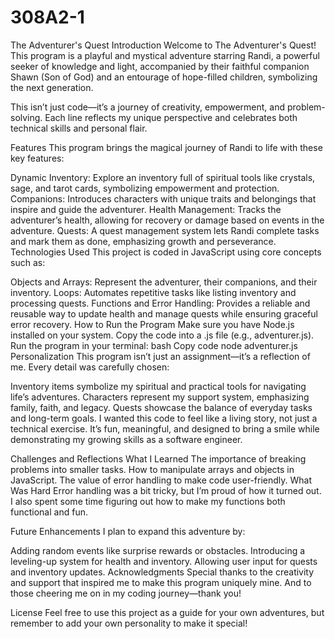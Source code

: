 # 308A2-1

The Adventurer's Quest
Introduction
Welcome to The Adventurer's Quest! This program is a playful and mystical adventure starring Randi, a powerful seeker of knowledge and light, accompanied by their faithful companion Shawn (Son of God) and an entourage of hope-filled children, symbolizing the next generation.

This isn’t just code—it’s a journey of creativity, empowerment, and problem-solving. Each line reflects my unique perspective and celebrates both technical skills and personal flair.

Features
This program brings the magical journey of Randi to life with these key features:

Dynamic Inventory: Explore an inventory full of spiritual tools like crystals, sage, and tarot cards, symbolizing empowerment and protection.
Companions: Introduces characters with unique traits and belongings that inspire and guide the adventurer.
Health Management: Tracks the adventurer’s health, allowing for recovery or damage based on events in the adventure.
Quests: A quest management system lets Randi complete tasks and mark them as done, emphasizing growth and perseverance.
Technologies Used
This project is coded in JavaScript using core concepts such as:

Objects and Arrays: Represent the adventurer, their companions, and their inventory.
Loops: Automates repetitive tasks like listing inventory and processing quests.
Functions and Error Handling: Provides a reliable and reusable way to update health and manage quests while ensuring graceful error recovery.
How to Run the Program
Make sure you have Node.js installed on your system.
Copy the code into a .js file (e.g., adventurer.js).
Run the program in your terminal:
bash
Copy code
node adventurer.js
Personalization
This program isn’t just an assignment—it’s a reflection of me. Every detail was carefully chosen:

Inventory items symbolize my spiritual and practical tools for navigating life’s adventures.
Characters represent my support system, emphasizing family, faith, and legacy.
Quests showcase the balance of everyday tasks and long-term goals.
I wanted this code to feel like a living story, not just a technical exercise. It’s fun, meaningful, and designed to bring a smile while demonstrating my growing skills as a software engineer.

Challenges and Reflections
What I Learned
The importance of breaking problems into smaller tasks.
How to manipulate arrays and objects in JavaScript.
The value of error handling to make code user-friendly.
What Was Hard
Error handling was a bit tricky, but I’m proud of how it turned out. I also spent some time figuring out how to make my functions both functional and fun.

Future Enhancements
I plan to expand this adventure by:

Adding random events like surprise rewards or obstacles.
Introducing a leveling-up system for health and inventory.
Allowing user input for quests and inventory updates.
Acknowledgments
Special thanks to the creativity and support that inspired me to make this program uniquely mine. And to those cheering me on in my coding journey—thank you!

License
Feel free to use this project as a guide for your own adventures, but remember to add your own personality to make it special!
